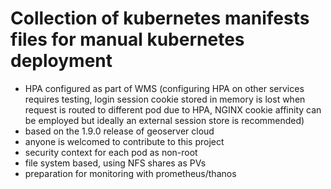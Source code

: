 # Collection of kubernetes manifests files for manual kubernetes deployment
* HPA configured as part of WMS (configuring HPA on other services requires testing, login session cookie stored in memory is lost when request is routed to different pod due to HPA, NGINX cookie affinity can be employed  but ideally an external session store is recommended)
* based on the 1.9.0 release of geoserver cloud
* anyone is welcomed to contribute to this project
* security context for each pod as non-root
* file system based, using NFS shares as PVs
* preparation for monitoring with prometheus/thanos 

